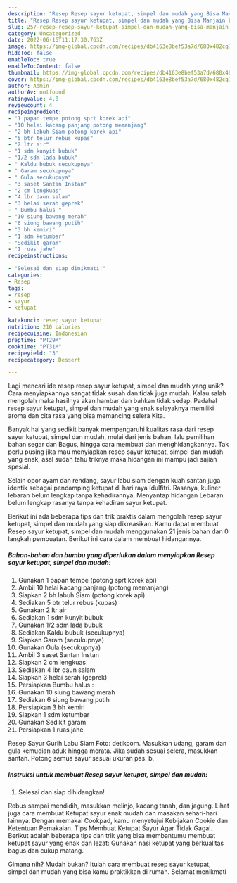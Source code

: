 ```yaml
---
description: "Resep Resep sayur ketupat, simpel dan mudah yang Bisa Manjain Lidah"
title: "Resep Resep sayur ketupat, simpel dan mudah yang Bisa Manjain Lidah"
slug: 257-resep-resep-sayur-ketupat-simpel-dan-mudah-yang-bisa-manjain-lidah
category: Uncategorized
date: 2022-06-15T11:17:30.763Z
image: https://img-global.cpcdn.com/recipes/db4163e8bef53a7d/680x482cq70/resep-sayur-ketupat-simpel-dan-mudah-foto-resep-utama.jpg
hideToc: false
enableToc: true
enableTocContent: false
thumbnail: https://img-global.cpcdn.com/recipes/db4163e8bef53a7d/680x482cq70/resep-sayur-ketupat-simpel-dan-mudah-foto-resep-utama.jpg
cover: https://img-global.cpcdn.com/recipes/db4163e8bef53a7d/680x482cq70/resep-sayur-ketupat-simpel-dan-mudah-foto-resep-utama.jpg
author: Admin
authorAv: notfound
ratingvalue: 4.8
reviewcount: 4
recipeingredient:
- "1 papan tempe potong sprt korek api"
- "10 helai kacang panjang potong memanjang"
- "2 bh labuh Siam potong korek api"
- "5 btr telur rebus kupas"
- "2 ltr air"
- "1 sdm kunyit bubuk"
- "1/2 sdm lada bubuk"
- " Kaldu bubuk secukupnya"
- " Garam secukupnya"
- " Gula secukupnya"
- "3 saset Santan Instan"
- "2 cm lengkuas"
- "4 lbr daun salam"
- "3 helai serah geprek"
- " Bumbu halus "
- "10 siung bawang merah"
- "6 siung bawang putih"
- "3 bh kemiri"
- "1 sdm ketumbar"
- "Sedikit garam"
- "1 ruas jahe"
recipeinstructions:

- "Selesai dan siap dinikmati!"
categories:
- Resep
tags:
- resep
- sayur
- ketupat

katakunci: resep sayur ketupat 
nutrition: 210 calories
recipecuisine: Indonesian
preptime: "PT29M"
cooktime: "PT31M"
recipeyield: "3"
recipecategory: Dessert

---
```





Lagi mencari ide resep resep sayur ketupat, simpel dan mudah yang unik? Cara menyiapkannya sangat tidak susah dan tidak juga mudah. Kalau salah mengolah maka hasilnya akan hambar dan bahkan tidak sedap. Padahal resep sayur ketupat, simpel dan mudah yang enak selayaknya memiliki aroma dan cita rasa yang bisa memancing selera Kita.





Banyak hal yang sedikit banyak mempengaruhi kualitas rasa dari resep sayur ketupat, simpel dan mudah, mulai dari jenis bahan, lalu pemilihan bahan segar dan Bagus, hingga cara membuat dan menghidangkannya. Tak perlu pusing jika mau menyiapkan resep sayur ketupat, simpel dan mudah yang enak,      asal sudah tahu triknya maka hidangan ini mampu jadi sajian spesial.














Selain opor ayam dan rendang, sayur labu siam dengan kuah santan juga identik sebagai pendamping ketupat di hari raya Idulfitri. Rasanya, kuliner lebaran belum lengkap tanpa kehadirannya. Menyantap hidangan Lebaran belum lengkap rasanya tanpa kehadiran sayur ketupat.






Berikut ini ada beberapa tips dan trik praktis dalam mengolah resep sayur ketupat, simpel dan mudah yang siap dikreasikan. Kamu dapat membuat Resep sayur ketupat, simpel dan mudah menggunakan 21 jenis bahan dan 0 langkah pembuatan. Berikut ini cara dalam membuat hidangannya.

<!--inarticleads1-->

##### Bahan-bahan dan bumbu yang diperlukan dalam menyiapkan Resep sayur ketupat, simpel dan mudah:

1. Gunakan 1 papan tempe (potong sprt korek api)
1. Ambil 10 helai kacang panjang (potong memanjang)
1. Siapkan 2 bh labuh Siam (potong korek api)
1. Sediakan 5 btr telur rebus (kupas)
1. Gunakan 2 ltr air
1. Sediakan 1 sdm kunyit bubuk
1. Gunakan 1/2 sdm lada bubuk
1. Sediakan  Kaldu bubuk (secukupnya)
1. Siapkan  Garam (secukupnya)
1. Gunakan  Gula (secukupnya)
1. Ambil 3 saset Santan Instan
1. Siapkan 2 cm lengkuas
1. Sediakan 4 lbr daun salam
1. Siapkan 3 helai serah (geprek)
1. Persiapkan  Bumbu halus :
1. Gunakan 10 siung bawang merah
1. Sediakan 6 siung bawang putih
1. Persiapkan 3 bh kemiri
1. Siapkan 1 sdm ketumbar
1. Gunakan Sedikit garam
1. Persiapkan 1 ruas jahe


Resep Sayur Gurih Labu Siam Foto: detikcom. Masukkan udang, garam dan gula kemudian aduk hingga merata. Jika sudah sesuai selera, masukkan santan. Potong semua sayur sesuai ukuran pas. b. 

<!--inarticleads2-->

##### Instruksi untuk membuat Resep sayur ketupat, simpel dan mudah:


1. Selesai dan siap dihidangkan!

Rebus sampai mendidih, masukkan melinjo, kacang tanah, dan jagung. Lihat juga cara membuat Ketupat sayur enak mudah dan masakan sehari-hari lainnya. Dengan memakai Cookpad, kamu menyetujui Kebijakan Cookie dan Ketentuan Pemakaian. Tips Membuat Ketupat Sayur Agar Tidak Gagal. Berikut adalah beberapa tips dan trik yang bisa membantumu membuat ketupat sayur yang enak dan lezat: Gunakan nasi ketupat yang berkualitas bagus dan cukup matang. 

Gimana nih? Mudah bukan? Itulah cara membuat resep sayur ketupat, simpel dan mudah yang bisa kamu praktikkan di rumah. Selamat menikmati
